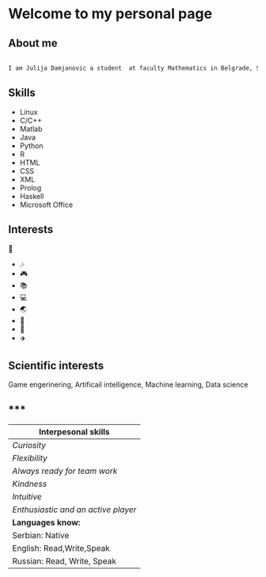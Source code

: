 # Welcome to my personal page

## About me

```markdown

I am Julija Damjanovic a student  at faculty Mathematics in Belgrade, Serbia.
```




## Skills
* Linux 
* C/C++
* Matlab 
* Java 
* Python 
* R 
* HTML 
* CSS 
* XML 
* Prolog
* Haskell
* Microsoft Office 

## Interests 
  :pizza:
* :notes: 
* :video_game:
* :books:
* :computer:
* :earth_asia:
* :art:
* :sunrise_over_mountains:
* :airplane:


## Scientific interests 
Game engerinering, Artificail intelligence, Machine learning, Data science


##  ***

   **Interpesonal skills**          |
------------------------------------|                         
*Curiosity*                         |
*Flexibility*                       |
*Always ready for team work*        |   
*Kindness*                          |
*Intuitive*                         | 
*Enthusiastic and an active player* |
**Languages know:**                 |  
Serbian: Native                     | 
English: Read,Write,Speak           |
Russian: Read, Write, Speak         |






